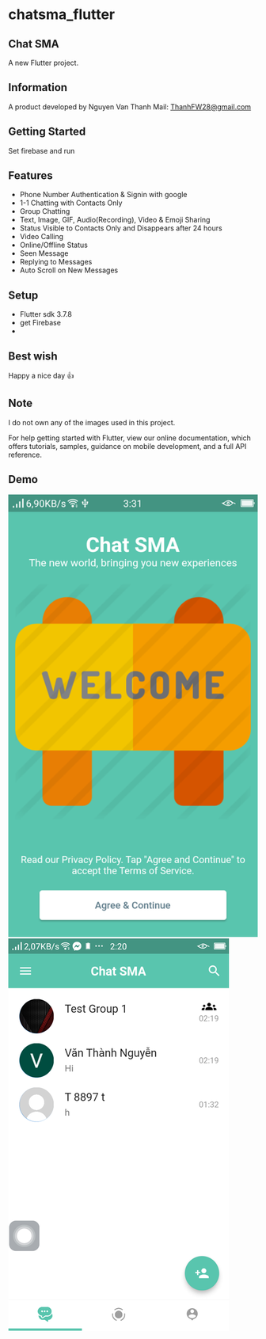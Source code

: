 # chatsma_flutter
## Chat SMA


A new Flutter project.

## Information
A product developed by Nguyen Van Thanh
Mail: ThanhFW28@gmail.com

## Getting Started
Set firebase and run

## Features
- Phone Number Authentication & Signin with google
- 1-1 Chatting with Contacts Only
- Group Chatting
- Text, Image, GIF, Audio(Recording), Video & Emoji Sharing
- Status Visible to Contacts Only and Disappears after 24 hours
- Video Calling
- Online/Offline Status
- Seen Message
- Replying to Messages
- Auto Scroll on New Messages

## Setup
- Flutter sdk 3.7.8
- get Firebase
- 

## Best wish
Happy a nice day 👍

## Note
I do not own any of the images used in this project.

For help getting started with Flutter, view our online documentation, which offers tutorials, samples, guidance on mobile development, and a full API reference.

## Demo
![alt text](./assets/demo/landing_screen.png)
![alt text](./assets/demo/chat_screen.png)
